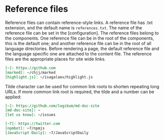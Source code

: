 <!-- ======================================================================
--- Search engine
title:          Reference files
keywords:       reference file
description:    Reference files in md-site-engine.
--- Menu system
order:          40
text:           Reference files
hidden:         false
umbel:          false
--- Page properties
id:             
document:       
layout:         layout-2-left
$-left:         #side-menu
--- Side menu
side-menu-root:     /documentation
side-menu-header:   Documentation
side-menu-top:      Introduction
side-menu-depth:    2
======================================================================= -->

# Reference files

Reference files can contain reference-style links. A reference file has
.txt extension, and the default name is `references.txt`. The name of the
reference file can be set in the [configuration]. The reference files
belong to the components. One reference file can be in the root of the
components, this is the default one; and another reference file can be in
the root of all language directories. Before rendering a page, the default
reference file and the language specific one are attached to the content
file. The reference files are the appropriate places for site wide links.

```markdown
[~]: https://github.com
[marked]: ~/chjj/marked
[highlight.js]: ~/isagalaev/highlight.js
```

Tilde character can be used for common link roots to shorten repeating
long URLs. If more common link root is required, the tilde and a number
can be applied:

```markdown
[~]: https://github.com/logikum/md-doc-site
[md-doc-site]: ~
[let us know]: ~/issues

[~7]: https://twitter.com
[npmbot]: ~7/npmjs
[JavaScript Daily]: ~7/JavaScriptDaily
```
